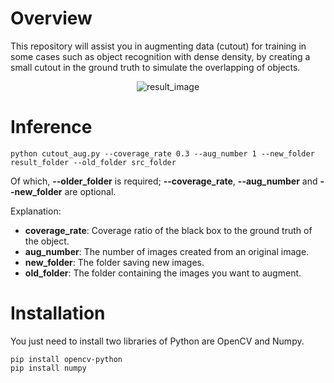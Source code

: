 # Overview
This repository will assist you in augmenting data (cutout) for training in some cases such as object recognition with dense density, by creating a small cutout in the ground truth to simulate the overlapping of objects.

<p align="center">
  <img src="https://github.com/duongngockhanh/cutout-augmentation/assets/87640587/af9f769e-862e-481d-8d41-c5316d6a22e1" alt="result_image">
</p>


# Inference
```commandline
python cutout_aug.py --coverage_rate 0.3 --aug_number 1 --new_folder result_folder --old_folder src_folder
```
Of which, **--older_folder** is required; **--coverage_rate**, **--aug_number** and **--new_folder** are optional.

Explanation:
- **coverage_rate**: Coverage ratio of the black box to the ground truth of the object.
- **aug_number**: The number of images created from an original image.
- **new_folder**: The folder saving new images.
- **old_folder**: The folder containing the images you want to augment.

# Installation
You just need to install two libraries of Python are OpenCV and Numpy.
```commandline
pip install opencv-python
pip install numpy
```
